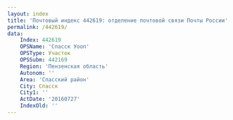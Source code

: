 ```yaml
---
layout: index
title: 'Почтовый индекс 442619: отделение почтовой связи Почты России'
permalink: /442619/
data:
    Index: 442619
    OPSName: 'Спасск Уооп'
    OPSType: Участок
    OPSSubm: 442169
    Region: 'Пензенская область'
    Autonom: ''
    Area: 'Спасский район'
    City: Спасск
    City1: ''
    ActDate: '20160727'
    IndexOld: ''
---
```

